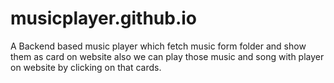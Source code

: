 # musicplayer.github.io
A Backend based music player which fetch music form folder and show them as card on website also we can play those music and song with player on website by clicking on that cards.
